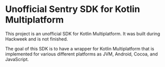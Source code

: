 # Unofficial Sentry SDK for Kotlin Multiplatform

This project is an unofficial SDK for Kotlin Multiplatform. It was built during Hackweek and is not finished.

The goal of this SDK is to have a wrapper for Kotlin Multiplatform that is implemented for various different platforms as JVM, Android, Cocoa, and JavaScript.